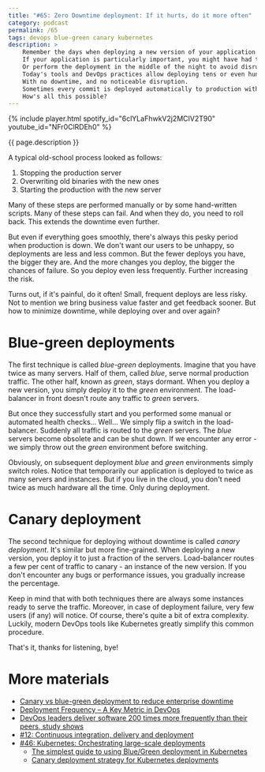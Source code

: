 ```yaml
---
title: "#65: Zero Downtime deployment: If it hurts, do it more often"
category: podcast
permalink: /65
tags: devops blue-green canary kubernetes
description: >
    Remember the days when deploying a new version of your application required downtime?
    If your application is particularly important, you might have had to schedule a maintenance window.
    Or perform the deployment in the middle of the night to avoid disruption.
    Today's tools and DevOps practices allow deploying tens or even hundreds of times per day.
    With no downtime, and no noticeable disruption.
    Sometimes every commit is deployed automatically to production within minutes.
    How's all this possible?
---
```


{% include player.html spotify_id="6clYLaFhwkV2j2MCIV2T90" youtube_id="NFr0ClRDEh0" %}

{{ page.description }}

A typical old-school process looked as follows:

1. Stopping the production server
2. Overwriting old binaries with the new ones
3. Starting the production with the new server

Many of these steps are performed manually or by some hand-written scripts.
Many of these steps can fail.
And when they do, you need to roll back.
This extends the downtime even further.

But even if everything goes smoothly, there's always this pesky period when production is down.
We don't want our users to be unhappy, so deployments are less and less common.
But the fewer deploys you have, the bigger they are.
And the more changes you deploy, the bigger the chances of failure.
So you deploy even less frequently.
Further increasing the risk.

Turns out, if it's painful, do it often!
Small, frequent deploys are less risky.
Not to mention we bring business value faster and get feedback sooner.
But how to minimize downtime, while deploying over and over again?

# Blue-green deployments

The first technique is called _blue-green_ deployments.
Imagine that you have twice as many servers.
Half of them, called _blue_, serve normal production traffic.
The other half, known as _green_, stays dormant.
When you deploy a new version, you simply deploy it to the _green_ environment.
The load-balancer in front doesn't route any traffic to _green_ servers.

But once they successfully start and you performed some manual or automated health checks...
Well...
We simply flip a switch in the load-balancer.
Suddenly all traffic is routed to the _green_ servers.
The _blue_ servers become obsolete and can be shut down.
If we encounter any error - we simply throw out the _green_ environment before switching.

Obviously, on subsequent deployment _blue_ and _green_ environments simply switch roles.
Notice that temporarily our application is deployed to twice as many servers and instances.
But if you live in the cloud, you don't need twice as much hardware all the time.
Only during deployment.

# Canary deployment

The second technique for deploying without downtime is called _canary deployment_.
It's similar but more fine-grained.
When deploying a new version, you deploy it to just a fraction of the servers.
Load-balancer routes a few per cent of traffic to canary - an instance of the new version.
If you don't encounter any bugs or performance issues, you gradually increase the percentage.

Keep in mind that with both techniques there are always some instances ready to serve the traffic.
Moreover, in case of deployment failure, very few users (if any) will notice.
Of course, there's quite a bit of extra complexity.
Luckily, modern DevOps tools like Kubernetes greatly simplify this common procedure.

That's it, thanks for listening, bye!


# More materials

* [Canary vs blue-green deployment to reduce enterprise downtime](https://circleci.com/blog/canary-vs-blue-green-downtime/)
* [Deployment Frequency – A Key Metric in DevOps](https://humanitec.com/blog/deployment-frequency-key-metric-in-devops)
* [DevOps leaders deliver software 200 times more frequently than their peers, study shows](https://www.zdnet.com/article/devops-leaders-deliver-software-200-times-more-frequently-than-their-peers-study-shows/)
* [#12: Continuous integration, delivery and deployment](https://nurkiewicz.com/12)
* [#46: Kubernetes: Orchestrating large-scale deployments](https://nurkiewicz.com/46)
    * [The simplest guide to using Blue/Green deployment in Kubernetes](https://codefresh.io/kubernetes-tutorial/blue-green-deploy/)
    * [Canary deployment strategy for Kubernetes deployments](https://docs.microsoft.com/en-us/azure/devops/pipelines/ecosystems/kubernetes/canary-demo)
